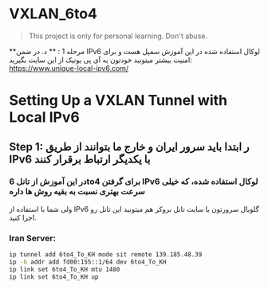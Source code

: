 # VXLAN_6to4

> This project is only for personal learning. Don't abuse.

**مرحله 1 : **
د.
در ضمن IPv6 لوکال استفاده شده در این آموزش سمپل هست و برای امنیت بیشتر میتونید خودتون یه آی پی یونیک از این سایت بگیرید: https://www.unique-local-ipv6.com/

# Setting Up a VXLAN Tunnel with Local IPv6

## Step 1: ر ابتدا باید سرور ایران و خارج ما بتوانند از طریق IPv6 با یکدیگر ارتباط برقرار کنند

### در این آموزش از تانل 6to4 برای گرفتن IPv6 لوکال استفاده شده، که خیلی سرعت بهتری نسبت به بقیه روش ها داره
ولی شما با استفاده از IPv6 گلوبال سرورتون یا سایت تانل بروکر هم میتونید این تانل رو اجرا کنید.

### Iran Server:

```sh
ip tunnel add 6to4_To_KH mode sit remote 139.185.48.39
ip -6 addr add fd00:155::1/64 dev 6to4_To_KH
ip link set 6to4_To_KH mtu 1480
ip link set 6to4_To_KH up
